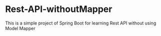 # Rest-API-withoutMapper
This is a simple project of Spring Boot for learning Rest API without using Model Mapper
